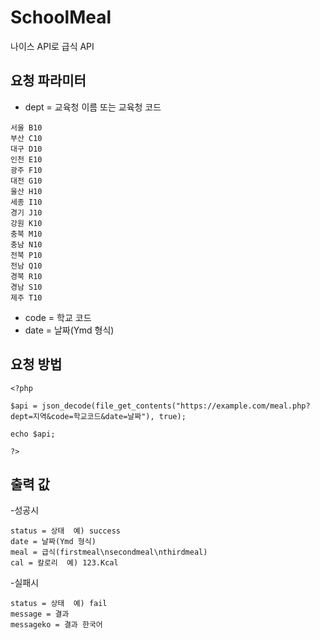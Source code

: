 # SchoolMeal
나이스 API로 급식 API

## 요청 파라미터

- dept = 교육청 이름 또는 교육청 코드<br>
```
서울 B10
부산 C10
대구 D10
인천 E10
광주 F10
대전 G10
울산 H10
세종 I10
경기 J10
강원 K10
충북 M10
충남 N10
전북 P10
전남 Q10
경북 R10
경남 S10
제주 T10
```
- code = 학교 코드<br>
- date = 날짜(Ymd 형식)<br>

## 요청 방법
```
<?php

$api = json_decode(file_get_contents("https://example.com/meal.php?dept=지역&code=학교코드&date=날짜"), true);

echo $api;

?>
```

## 출력 값
-성공시
```
status = 상태  예) success
date = 날짜(Ymd 형식)
meal = 급식(firstmeal\nsecondmeal\nthirdmeal)
cal = 칼로리  예) 123.Kcal
```
-실패시
```
status = 상태  예) fail
message = 결과
messageko = 결과 한국어
```
